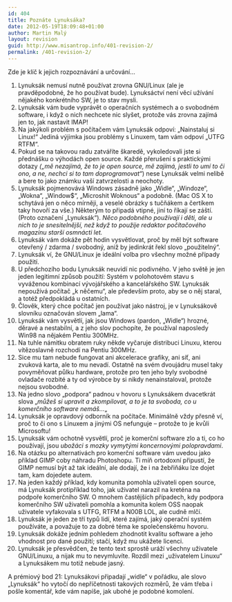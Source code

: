 ```yaml
---
id: 404
title: Poznáte Lynuksáka?
date: 2012-05-19T18:09:48+01:00
author: Martin Malý
layout: revision
guid: http://www.misantrop.info/401-revision-2/
permalink: /401-revision-2/
---
```

Zde je klíč k jejich rozpoznávání a určování&#8230;

<!--more-->

  1. Lynuksák nemusí nutně používat zrovna GNU/Linux (ale je pravděpodobné, že ho používat bude). Lynuksáctví není věcí užívání nějakého konkrétního SW, je to stav mysli.
  2. Lynuksák vám bude vyprávět o operačních systémech a o svobodném software, i když o nich nechcete nic slyšet, protože vás zrovna zajímá jen to, jak nastavit IMAP!
  3. Na jakýkoli problém s počítačem vám Lynuksák odpoví: &#8222;Nainstaluj si Linux!&#8220; Jediná výjimka jsou problémy s Linuxem, tam vám odpoví &#8222;UTFG RTFM&#8220;.
  4. Pokud se na takovou radu zatváříte škaredě, vykoledovali jste si přednášku o výhodách open source. Každé přerušení s praktickými dotazy _(&#8222;mě nezajímá, že to je open source, mě zajímá, jestli to umí to či ono, a ne, nechci si to tam doprogramovat&#8220;_) nese Lynuksák velmi nelibě a bere to jako známku vaší zatvrzelosti a neochoty.
  5. Lynuksák pojmenovává Windows zásadně jako &#8222;Widle&#8220;, &#8222;Windoze&#8220;, &#8222;Wokna&#8220;, &#8222;Window$&#8220;, &#8222;Microshit Woknous&#8220; a podobně. (Mac OS X to schytává jen o něco mírněji, a veselé obrázky s tučňákem a čertíkem taky hovoří za vše.) Některým to připadá vtipné, jiní to říkají se záští. (Proto označení &#8222;Lynuksák&#8220;). _Něco podobného používají i děti, ale u nich to je snesitelnější, než když to použije redaktor počítačového magazínu starší osmnácti let._
  6. Lynuksák vám dokáže pět hodin vysvětlovat, proč by měl být software otevřený / zdarma / svobodný, aniž by jedinkrát řekl slovo &#8222;použitelný&#8220;.
  7. Lynuksák ví, že GNU/Linux je ideální volba pro všechny možné případy použití.
  8. U předchozího bodu Lynuksák neuvidí nic podivného. V jeho světě je jen jeden legitimní způsob použití: Systém v polohotovém stavu s vyváženou kombinací vývojářského a kancelářského SW. Lynuksák nepoužívá počítač &#8222;k něčemu&#8220;, ale především proto, aby se o něj staral, a totéž předpokládá u ostatních.
  9. Člověk, který chce počítač jen používat jako nástroj, je v Lynuksákově slovníku označován slovem &#8222;lama&#8220;.
 10. Lynuksák vám vysvětlí, jak jsou Windows (pardon, &#8222;Widle&#8220;) hrozné, děravé a nestabilní, a z jeho slov pochopíte, že používal naposledy Win98 na nějakém Pentiu 300MHz.
 11. Na tuhle námitku obratem ruky někde vyčaruje distribuci Linuxu, kterou vítězoslavně rozchodí na Pentiu 300MHz.
 12. Sice mu tam nebude fungovat ani akcelerace grafiky, ani síť, ani zvuková karta, ale to mu nevadí. Ostatně na svém dvoujádru musel taky povyměňovat půlku hardware, protože pro ten jeho byly svobodné ovladače rozbité a ty od výrobce by si nikdy nenainstaloval, protože nejsou svobodné.
 13. Na jedno slovo &#8222;podpora&#8220; padnou v hovoru s Lynuksákem dvacetkrát slova &#8222;_můžeš si upravit a zkompilovat, a to je ta svoboda, co u komerčního software nemáš&#8230;_&#8222;
 14. Lynuksák je opravdový odborník na počítače. Minimálně vždy přesně ví, proč to či ono s Linuxem a jinými OS nefunguje &#8211; protože to je kvůli Microsoftu!
 15. Lynuksák vám ochotně vysvětlí, proč je komerční software zlo a ti, co ho používají, jsou _ubožáci s mozky vymytými koncernovými polopravdami_.
 16. Na otázku po alternativách pro komerční software vám uvedou jako příklad GIMP coby náhradu Photoshopu. Ti míň ortodoxní připustí, že GIMP nemusí být až tak ideální, ale dodají, že i na žebřiňáku lze dojet tam, kam dojedete autem.
 17. Na jeden každý příklad, kdy komunita pomohla uživateli open source, má Lynuksák protipříklad toho, jak uživatel narazil na kreténa na podpoře komerčního SW. O mnohem častějších případech, kdy podpora komerčního SW uživateli pomohla a komunita kolem OSS naopak uživatele vyfakovala s UTFG, RTFM a N00B LOL, ale cudně mlčí.
 18. Lynuksák je jeden ze tří typů lidí, které zajímá, jaký operační systém používáte, a považuje to za dobré téma ke společenskému hovoru.
 19. Lynuksák dokáže jedním pohledem zhodnotit kvalitu software a jeho vhodnost pro dané použití; stačí, když mu ukážete licenci.
 20. Lynuksák je přesvědčen, že tento text sprostě uráží všechny uživatele GNU/Linuxu, a nijak mu to nevymluvíte. Rozdíl mezi &#8222;uživatelem Linuxu&#8220; a Lynuksákem mu totiž nebude jasný.

A prémiový bod 21: Lynuksákovi připadají &#8222;widle&#8220; v pořádku, ale slovo &#8222;Lynuksák&#8220; ho vytočí do nepříčetnosti takových rozměrů, že vám třeba i pošle komentář, kde vám napíše, jak ubohé je podobné komolení.